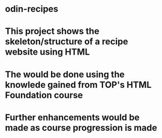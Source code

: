 # odin-recipes
# This project shows the skeleton/structure of a recipe website using HTML
# The would be done using the knowlede gained from TOP's HTML Foundation course
# Further enhancements would be made as course progression is made